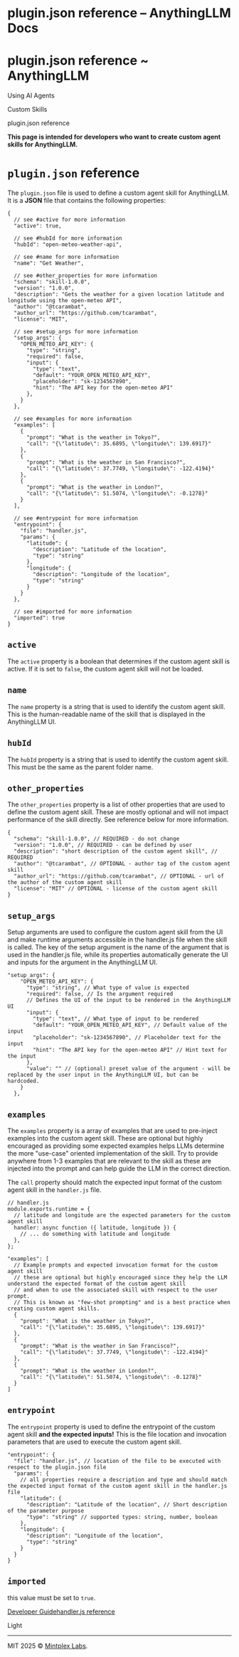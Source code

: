 # plugin.json reference – AnythingLLM Docs

plugin.json reference ~ AnythingLLM
=============== 

Using AI Agents

Custom Skills

plugin.json reference

**This page is intended for developers who want to create custom agent skills for AnythingLLM.**

`plugin.json` reference
=======================

The `plugin.json` file is used to define a custom agent skill for AnythingLLM. It is a **JSON** file that contains the following properties:

```
{
  // see #active for more information
  "active": true,
 
  // see #hubId for more information
  "hubId": "open-meteo-weather-api",
 
  // see #name for more information
  "name": "Get Weather",
 
  // see #other_properties for more information
  "schema": "skill-1.0.0",
  "version": "1.0.0",
  "description": "Gets the weather for a given location latitude and longitude using the open-meteo API",
  "author": "@tcarambat",
  "author_url": "https://github.com/tcarambat",
  "license": "MIT",
 
  // see #setup_args for more information
  "setup_args": {
    "OPEN_METEO_API_KEY": {
      "type": "string",
      "required": false,
      "input": {
        "type": "text",
        "default": "YOUR_OPEN_METEO_API_KEY",
        "placeholder": "sk-1234567890",
        "hint": "The API key for the open-meteo API"
      },
    }
  },
 
  // see #examples for more information
  "examples": [
    {
      "prompt": "What is the weather in Tokyo?",
      "call": "{\"latitude\": 35.6895, \"longitude\": 139.6917}"
    },
    {
      "prompt": "What is the weather in San Francisco?",
      "call": "{\"latitude\": 37.7749, \"longitude\": -122.4194}"
    },
    {
      "prompt": "What is the weather in London?",
      "call": "{\"latitude\": 51.5074, \"longitude\": -0.1278}"
    }
  ],
 
  // see #entrypoint for more information
  "entrypoint": {
    "file": "handler.js",
    "params": {
      "latitude": {
        "description": "Latitude of the location",
        "type": "string"
      },
      "longitude": {
        "description": "Longitude of the location",
        "type": "string"
      }
    }
  },
 
  // see #imported for more information
  "imported": true
}
```

`active`[](https://docs.anythingllm.com/agent/custom/plugin-json#active)
------------------------------------------------------------------------

The `active` property is a boolean that determines if the custom agent skill is active. If it is set to `false`, the custom agent skill will not be loaded.

`name`[](https://docs.anythingllm.com/agent/custom/plugin-json#name)
--------------------------------------------------------------------

The `name` property is a string that is used to identify the custom agent skill. This is the human-readable name of the skill that is displayed in the AnythingLLM UI.

`hubId`[](https://docs.anythingllm.com/agent/custom/plugin-json#hubid)
----------------------------------------------------------------------

The `hubId` property is a string that is used to identify the custom agent skill. This must be the same as the parent folder name.

`other_properties`[](https://docs.anythingllm.com/agent/custom/plugin-json#other_properties)
--------------------------------------------------------------------------------------------

The `other_properties` property is a list of other properties that are used to define the custom agent skill. These are mostly optional and will not impact performance of the skill directly. See reference below for more information.

```
{
  "schema": "skill-1.0.0", // REQUIRED - do not change
  "version": "1.0.0", // REQUIRED - can be defined by user
  "description": "short description of the custom agent skill", // REQUIRED
  "author": "@tcarambat", // OPTIONAL - author tag of the custom agent skill
  "author_url": "https://github.com/tcarambat", // OPTIONAL - url of the author of the custom agent skill
  "license": "MIT" // OPTIONAL - license of the custom agent skill
}
```

`setup_args`[](https://docs.anythingllm.com/agent/custom/plugin-json#setup_args)
--------------------------------------------------------------------------------

Setup arguments are used to configure the custom agent skill from the UI and make runtime arguments accessible in the handler.js file when the skill is called. The key of the setup argument is the name of the argument that is used in the handler.js file, while its properties automatically generate the UI and inputs for the argument in the AnythingLLM UI.

```
"setup_args": {
    "OPEN_METEO_API_KEY": {
      "type": "string", // What type of value is expected
      "required": false, // Is the argument required
      // Defines the UI of the input to be rendered in the AnythingLLM UI
      "input": {
        "type": "text", // What type of input to be rendered
        "default": "YOUR_OPEN_METEO_API_KEY", // Default value of the input
        "placeholder": "sk-1234567890", // Placeholder text for the input
        "hint": "The API key for the open-meteo API" // Hint text for the input
      },
      "value": "" // (optional) preset value of the argument - will be replaced by the user input in the AnythingLLM UI, but can be hardcoded.
    }
  },
```

`examples`[](https://docs.anythingllm.com/agent/custom/plugin-json#examples)
----------------------------------------------------------------------------

The `examples` property is a array of examples that are used to pre-inject examples into the custom agent skill. These are optional but highly encouraged as providing some expected examples helps LLMs determine the more "use-case" oriented implementation of the skill. Try to provide anywhere from 1-3 examples that are relevant to the skill as these are injected into the prompt and can help guide the LLM in the correct direction.

The `call` property should match the expected input format of the custom agent skill in the `handler.js` file.

```
// handler.js
module.exports.runtime = {
  // latitude and longitude are the expected parameters for the custom agent skill
  handler: async function ({ latitude, longitude }) {
    // ... do something with latitude and longitude
  },
};
```

```
"examples": [
  // Example prompts and expected invocation format for the custom agent skill
  // these are optional but highly encouraged since they help the LLM understand the expected format of the custom agent skill
  // and when to use the associated skill with respect to the user prompt.
  // This is known as "few-shot prompting" and is a best practice when creating custom agent skills.
  {
    "prompt": "What is the weather in Tokyo?",
    "call": "{\"latitude\": 35.6895, \"longitude\": 139.6917}"
  },
  {
    "prompt": "What is the weather in San Francisco?",
    "call": "{\"latitude\": 37.7749, \"longitude\": -122.4194}"
  },
  {
    "prompt": "What is the weather in London?",
    "call": "{\"latitude\": 51.5074, \"longitude\": -0.1278}"
  }
]
```

`entrypoint`[](https://docs.anythingllm.com/agent/custom/plugin-json#entrypoint)
--------------------------------------------------------------------------------

The `entrypoint` property is used to define the entrypoint of the custom agent skill **and the expected inputs!** This is the file location and invocation parameters that are used to execute the custom agent skill.

```
"entrypoint": {
  "file": "handler.js", // location of the file to be executed with respect to the plugin.json file
  "params": {
    // all properties require a description and type and should match the expected input format of the custom agent skill in the handler.js file
    "latitude": {
      "description": "Latitude of the location", // Short description of the parameter purpose
      "type": "string" // supported types: string, number, boolean
    },
    "longitude": {
      "description": "Longitude of the location",
      "type": "string"
    }
  }
}
```

`imported`[](https://docs.anythingllm.com/agent/custom/plugin-json#imported)
----------------------------------------------------------------------------

this value must be set to `true`.

[Developer Guide](https://docs.anythingllm.com/agent/custom/developer-guide "Developer Guide")[handler.js reference](https://docs.anythingllm.com/agent/custom/handler-js "handler.js reference")

Light

* * *

MIT 2025 © [Mintplex Labs](https://github.com/Mintplex-Labs).